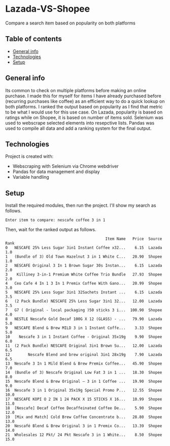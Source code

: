# Lazada-VS-Shopee 
Compare a search item based on popularity on both platforms

## Table of contents
* [General info](#general-info)
* [Technologies](#technologies)
* [Setup](#setup)

## General info
Its common to check on multiple platforms before making an online purchase. I made this for myself for items I have already purchased before (recurring purchases like coffee) as an efficient way to do a quick lookup on both platforms. I ranked the output based on popularity as I find that metric to be what I would use for this use case. On Lazada, popularity is based on ratings while on Shopee, it is based on number of items sold. Selenium was used to webscrape selected elements into resepctive lists. Pandas was used to compile all data and add a ranking system for the final output.
	
## Technologies
Project is created with:
* Webscraping with Selenium via Chrome webdriver
* Pandas for data management and display
* Variable handling
	
## Setup
Install the required modules, then run the project. I'll show my search as follows.
```
Enter item to compare: nescafe coffee 3 in 1
```
Then, wait for the ranked output as follows.
```
                                            Item Name   Price  Source  Rank
0   NESCAFE 25% Less Sugar 3in1 Instant Coffee x32...    6.15  Lazada   1.0
1   (Bundle of 3) Old Town Hazelnut 3 in 1 White C...   20.90  Shopee   1.0
2   NESCAFE Original 3 In 1 Brown Sugar 30s Instan...    6.15  Lazada   2.0
3    Killiney 3-in-1 Premium White Coffee Trio Bundle   27.93  Shopee   2.0
4   Ceo Cafe 4 In 1 3 In 1 Premix Coffee With Gano...   20.99  Shopee   3.0
5   NESCAFE 25% Less Sugar 3in1 32Sachets Instant ...    6.15  Lazada   3.5
6   (2 Pack Bundle) NESCAFE 25% Less Sugar 3in1 32...   12.00  Lazada   3.5
7   G7 ( Original - local packaging )50 sticks 3 i...  100.90  Shopee   4.0
8   NESTLE Nescafe Gold Decaf 100G X 12 (GLASS) - ...   79.90  Lazada   5.0
9   NESCAFE Blend & Brew MILD 3 in 1 Instant Coffe...    3.33  Shopee   5.0
10    Nescafe 3 in 1 Instant Coffee - Original 35x19g    9.90  Shopee   6.0
11  (2 Pack Bundle) NESCAFE Original 3in1 Brown Su...   12.00  Lazada   6.5
12        Nescafe Blend and brew original 3in1 28x19g    7.90  Lazada   6.5
13  Nescafe 3 In 1 Mild Blend & Brew Premix Coffee...   45.90  Shopee   7.0
14  (Bundle of 3) Nescafe Original Low Fat 3 in 1 ...   18.30  Shopee   8.0
15  Nescafe Blend & Brew Original – 3 in 1 Coffee ...   19.90  Shopee   9.0
16  Nescafe 3 in 1 Original 35x19g Special Promo P...   12.55  Shopee  10.0
17  NESCAFE KOPI O 2 IN 1 24 PACK X 15 STICKS X 16...   10.99  Shopee  11.0
18  [Nescafe] Decaf Coffee Decaffeinated Coffee De...    5.90  Shopee  12.0
19  [Mix and Match] Cold Brew Coffee Concentrate b...   28.80  Shopee  13.0
20  Nescafé Blend & Brew Original 3 in 1 Premix Co...   13.39  Shopee  14.0
21  Wholesales 12 Pkt/ 24 Pkt Nescafe 3 in 1 White...    8.50  Shopee  15.0
```
